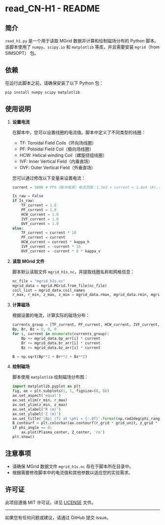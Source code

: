# read_CN-H1 - README

## 简介

`read_h1.py` 是一个用于读取 MGrid 数据并计算和绘制磁场分布的 Python 脚本。该脚本使用了 `numpy`、`scipy.io` 和 `matplotlib` 等库，并且需要安装 `mgrid`（from SIMSOPT） 包。

## 依赖

在运行此脚本之前，请确保安装了以下 Python 包：

```bash
pip install numpy scipy matplotlib
```

## 使用说明

1. **设置电流**

   在脚本中，您可以设置线圈的电流值。脚本中定义了不同类型的线圈：

   - TF: Toroidal Field Coils（环向场线圈）
   - PF: Poloidal Field Coil（极向场线圈）
   - HCW: Helical winding Coil（螺旋绕组线圈）
   - IVF: Inner Vertical Field（内垂直场）
   - OVF: Outer Vertical Field（外垂直场）

   您可以通过修改以下变量来设置电流：

   ```python
   current = 5000 # PPS（脉冲电源）电流范围：1.5e3 < current < 1.4e4 (A)，MG电流范围：current < 1500 (A)

   Is_raw = False
   if Is_raw:
       TF_current = 1.0 
       PF_current = 1.0
       HCW_current = 1.0
       IVF_current = 1.0
       OVF_current = 1.0
   else:
       TF_current = current * 10
       PF_current = current
       HCW_current = current * kappa_h
       IVF_current = -current * 16
       OVF_current = -current * 8 * kappa_v
   ```

2. **读取 MGrid 文件**

   脚本默认读取文件 `mgrid_h1s.nc`，并提取线圈名称和网格信息：

   ```python
   nc_file = "mgrid_h1s.nc"
   mgrid_data = mgrid.MGrid.from_file(nc_file)
   coil_list = mgrid_data.coil_names
   r_max, r_min, z_max, z_min = mgrid_data.rmax, mgrid_data.rmin, mgrid_data.zmax, mgrid_data.zmin
   ```

3. **计算磁场**

   根据设置的电流，计算实际的磁场分布：

   ```python
   currents_group = [TF_current, PF_current, HCW_current, IVF_current, OVF_current]
   Bp, Br, Bz = 0, 0, 0
   for i, current in enumerate(currents_group):
       Bp += mgrid_data.bp_arr[i] * current
       Br += mgrid_data.br_arr[i] * current
       Bz += mgrid_data.bz_arr[i] * current

   B = np.sqrt(Bp**2 + Br**2 + Bz**2)
   ```

4. **绘制磁场**

   脚本使用 `matplotlib` 绘制磁场分布图：

   ```python
   import matplotlib.pyplot as plt
   fig, ax = plt.subplots(1, 1, figsize=(8, 8))
   ax.set_aspect('equal')
   ax.set_xlim(r_min, r_max)
   ax.set_ylim(z_min, z_max)
   ax.set_xlabel('R (m)')
   ax.set_ylabel('Z (m)')
   ax.set_title('|Bp| (T) at \phi = {:.0f}'.format(np.rad2deg(phi_range[phi_index])))
   B_contourf = plt.colorbar(ax.contourf(r_grid * grid_unit, z_grid * grid_unit, B_plotted_clipped, 100, cmap='jet'))
   if phi_angle == 0:
       ax.plot(Plasma_center, Z_center, 'ro')
   plt.show()
   ```

## 注意事项

- 请确保 MGrid 数据文件 `mgrid_h1s.nc` 存在于脚本所在目录中。
- 根据需要修改脚本中的电流值和其他参数以适应您的实验需求。

## 许可证

此项目遵循 MIT 许可证。详见 [LICENSE](LICENSE) 文件。

---

如果您有任何问题或建议，请通过 GitHub 提交 issue。
